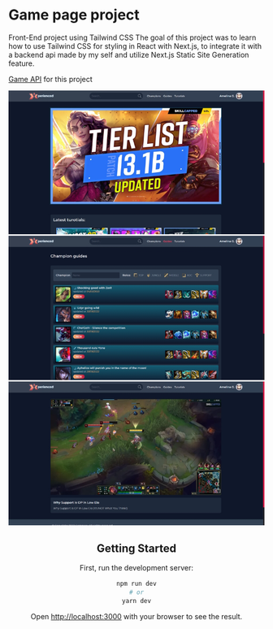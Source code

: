 # Game page project

Front-End project using Tailwind CSS 
The goal of this project was to learn how to use Tailwind CSS for styling in React with Next.js, to integrate it with a backend api made by my self and utilize Next.js Static Site Generation feature.

[Game API](https://github.com/rodlemos/game-api) for this project

<div align="center">
<img src="https://github.com/rodlemos/gamepage/blob/main/src/assets/gamepghome.jpg" />
<img src="https://github.com/rodlemos/gamepage/blob/main/src/assets/gamepgguides.jpg" />
<img src="https://github.com/rodlemos/gamepage/blob/main/src/assets/gamepgtutorials.jpg" />
<div/>

## Getting Started

First, run the development server:

```bash
npm run dev
# or
yarn dev
```

Open [http://localhost:3000](http://localhost:3000) with your browser to see the result.
